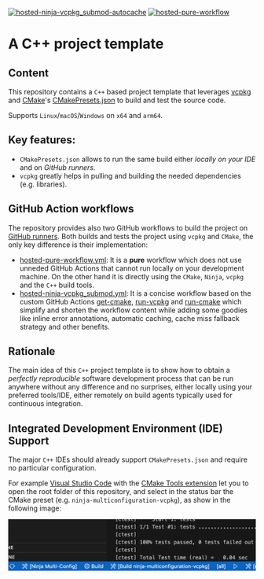 [![hosted-ninja-vcpkg_submod-autocache](https://github.com/lukka/CppCMakeVcpkgTemplate/actions/workflows/hosted-ninja-vcpkg_submod.yml/badge.svg)](https://github.com/lukka/CppCMakeVcpkgTemplate/actions/workflows/hosted-ninja-vcpkg_submod.yml)
[![hosted-pure-workflow](https://github.com/lukka/CppCMakeVcpkgTemplate/actions/workflows/hosted-pure-workflow.yml/badge.svg)](https://github.com/lukka/CppCMakeVcpkgTemplate/actions/workflows/hosted-pure-workflow.yml)

# A C++ project template

## Content
This repository contains a `C++` based project template that leverages [vcpkg](https://github.com/microsoft/vcpkg) and [CMake](https://www.cmake.org)'s [CMakePresets.json](https://cmake.org/cmake/help/latest/manual/cmake-presets.7.html) to build and test the source code.

Supports `Linux`/`macOS`/`Windows` on `x64` and `arm64`.

## Key features:
 - `CMakePresets.json` allows to run the same build either _locally on your IDE_ and on _GitHub runners_.
 - `vcpkg` greatly helps in pulling and building the needed dependencies (e.g. libraries).

## GitHub Action workflows

The repository provides also two GitHub workflows to build the project on [GitHub runners](https://github.com/actions/runner). Both builds and tests the project using `vcpkg` and `CMake`, the only key difference is their implementation:

 - [hosted-pure-workflow.yml](.github/workflows/hosted-pure-workflow.yml): It is a __pure__ workflow which does not use unneded GitHub Actions that cannot run locally on your development machine. On the other hand it is directly using the `CMake`, `Ninja`, `vcpkg` and the `C++` build tools.
-  [hosted-ninja-vcpkg_submod.yml](.github/workflows/hosted-ninja-vcpkg_submod.yml): It is a concise workflow based on the custom GitHub Actions [get-cmake](https://github.com/lukka/get-cmake), [run-vcpkg](https://github.com/lukka/run-vcpkg) and [run-cmake](https://github.com/lukka/run-cmake) which simplify and shorten the workflow content while adding some goodies like inline error annotations, automatic caching, cache miss fallback strategy and other benefits.

## Rationale

The main idea of this `C++` project template is to show how to obtain a _perfectly reproducible_ software development process that can be run anywhere without any difference and no surprises, either locally using your preferred tools/IDE, either remotely on build agents typically used for continuous integration.

## Integrated Development Environment (IDE) Support

The major `C++` IDEs should already support `CMakePresets.json` and require no particular configuration. 

For example [Visual Studio Code](https://code.visualstudio.com/) with the [CMake Tools extension](https://marketplace.visualstudio.com/items?itemName=ms-vscode.cmake-tools) let you to open the root folder of this repository, and select in the status bar the CMake preset (e.g. `ninja-multiconfiguration-vcpkg`), as show in the following image:

![CMake's preset selection in the status bar of Visual Studio Code](./img/vscode_cmakepresets_selection.png)